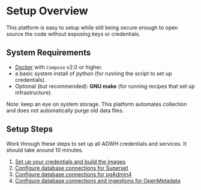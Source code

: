 # Setup Overview

This platform is easy to setup while still being secure enough to open source the code without exposing keys or credentials.

## System Requirements

* [Docker](https://docs.docker.com/get-docker/) with `Compose` v2.0 or higher.
* a basic system install of python (for running the script to set up credentials).
* Optional (but recommended): **GNU make** (for running recipes that set up infrastructure).

Note: keep an eye on system storage. This platform automates collection and does not automatically purge old data files.

## Setup Steps

Work through these steps to set up all ADWH credentials and services. It should take around 10 minutes.

1. [Set up your credentials and build the images](/setup/getting_started)
2. [Configure database connections for Superset](/setup/superset_setup)
3. [Configure database connections for pgAdmin4](/setup/pgAdmin4)
4. [Configure database connections and ingestions for OpenMetadata](/setup/openMetadata)